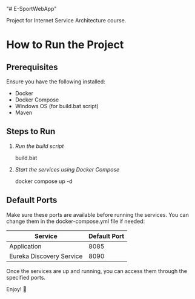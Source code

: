 "# E-SportWebApp" 

Project for Internet Service Architecture course.

# How to Run the Project

## Prerequisites
Ensure you have the following installed:
- Docker
- Docker Compose
- Windows OS (for build.bat script)
- Maven

## Steps to Run

1. *Run the build script*

   build.bat

2. *Start the services using Docker Compose*

   docker compose up -d


## Default Ports
Make sure these ports are available before running the services. You can change them in the docker-compose.yml file if needed:

| Service                | Default Port |
|------------------------|-------------|
| Application           | 8085      |
| Eureka Discovery Service | 8090      |

Once the services are up and running, you can access them through the specified ports.

Enjoy! 🚀
